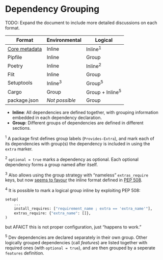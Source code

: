 # Dependency Grouping

TODO: Expand the document to include more detailed discussions on each format.

| Format                                                                      | Environmental      | Logical                    |
| --------------------------------------------------------------------------- | ------------------ | -------------------------- |
| [Core metadata](https://packaging.python.org/specifications/core-metadata/) | Inline             | Inline<sup>1</sup>         |
| Pipfile                                                                     | Inline             | Group                      |
| Poetry                                                                      | Inline             | Inline<sup>2</sup>         |
| Flit                                                                        | Inline             | Group                      |
| Setuptools                                                                  | Inline<sup>3</sup> | Group<sup>5</sup>          |
| Cargo                                                                       | Group              | Group + Inline<sup>5</sup> |
| package.json                                                                | *Not possible*     | Group                      |

* **Inline**: All dependencies are defined together, with grouping information embedded in each dependency declaration.
* **Group**: Different groups of dependencies are defined in different sections.

<sup>1</sup> A package first defines group labels (`Provides-Extra`), and mark each of its dependencies with group(s) the dependency is included in using the `extra` marker.

<sup>2</sup> `optional = true` marks a dependency as optional. Each optional dependency forms a group named after itself.

<sup>3</sup> Also allows using the group strategy with “nameless” `extras_require` keys, but now [seems to favour](https://github.com/pypa/setuptools/commit/37a48e9a7a5ae5ac770b05b8f1ff52bdceda3cae) the inline format defined in [PEP 508](https://www.python.org/dev/peps/pep-0508/).

<sup>4</sup> It is possible to mark a logical group inline by exploiting PEP 508:

```python
setup(
    ...
    install_requires: ["requirement_name ; extra == 'extra_name'"],
    extras_require: {"extra_name": []},
)
```

but AFAICT this is not proper configuration, just “happens to work.”

<sup>5</sup> Dev dependencies are declared separately in their own group. Other logically grouped dependencies (call *features*) are listed together with required ones (with `optional = true`), and are then grouped by a seperate `features` definition.
